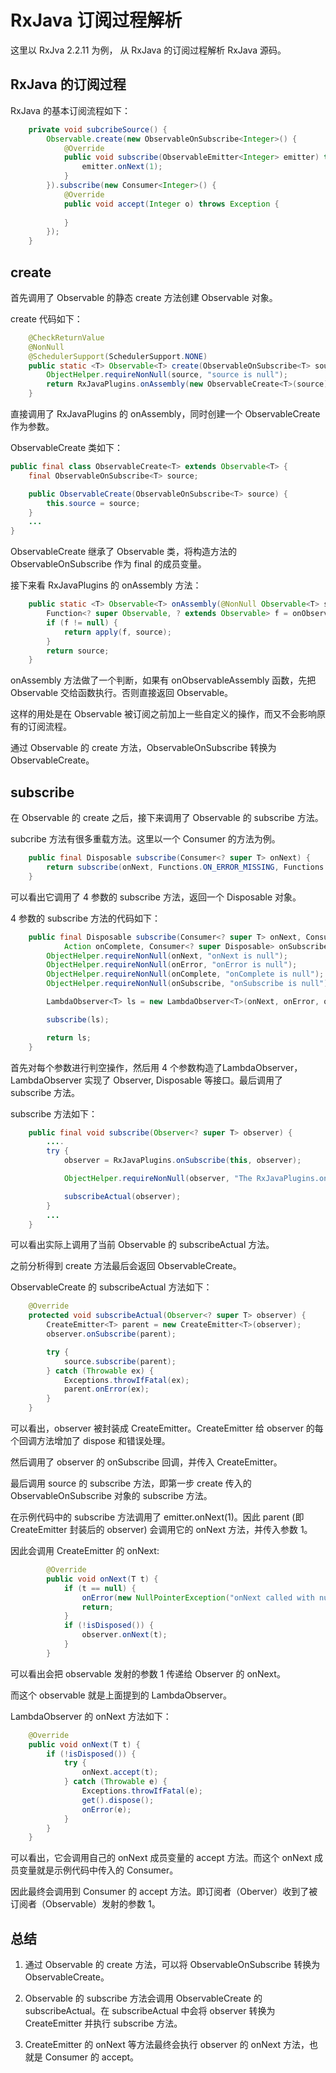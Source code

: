 # RxJava 订阅过程解析

这里以 RxJva 2.2.11 为例， 从 RxJava 的订阅过程解析 RxJava 源码。

## RxJava 的订阅过程

RxJava 的基本订阅流程如下：

```java
    private void subcribeSource() {
        Observable.create(new ObservableOnSubscribe<Integer>() {
            @Override
            public void subscribe(ObservableEmitter<Integer> emitter) throws Exception {
                emitter.onNext(1);
            }
        }).subscribe(new Consumer<Integer>() {
            @Override
            public void accept(Integer o) throws Exception {
                
            }
        });
    }
```

## create

首先调用了 Observable 的静态 create 方法创建 Observable 对象。

create 代码如下：

```java
    @CheckReturnValue
    @NonNull
    @SchedulerSupport(SchedulerSupport.NONE)
    public static <T> Observable<T> create(ObservableOnSubscribe<T> source) {
        ObjectHelper.requireNonNull(source, "source is null");
        return RxJavaPlugins.onAssembly(new ObservableCreate<T>(source));
    }
```

直接调用了 RxJavaPlugins 的 onAssembly，同时创建一个 ObservableCreate 作为参数。

ObservableCreate 类如下：

```java
public final class ObservableCreate<T> extends Observable<T> {
    final ObservableOnSubscribe<T> source;

    public ObservableCreate(ObservableOnSubscribe<T> source) {
        this.source = source;
    }
    ...
}
```

ObservableCreate 继承了 Observable 类，将构造方法的 ObservableOnSubscribe 作为 final 的成员变量。

接下来看 RxJavaPlugins 的 onAssembly 方法：

```java
    public static <T> Observable<T> onAssembly(@NonNull Observable<T> source) {
        Function<? super Observable, ? extends Observable> f = onObservableAssembly;
        if (f != null) {
            return apply(f, source);
        }
        return source;
    }
```

onAssembly 方法做了一个判断，如果有 onObservableAssembly 函数，先把 Observable 交给函数执行。否则直接返回 Observable。

这样的用处是在 Observable 被订阅之前加上一些自定义的操作，而又不会影响原有的订阅流程。

通过 Observable 的 create 方法，ObservableOnSubscribe 转换为 ObservableCreate。

## subscribe

在 Observable 的 create 之后，接下来调用了 Observable 的 subscribe 方法。

subcribe 方法有很多重载方法。这里以一个 Consumer 的方法为例。

```java
    public final Disposable subscribe(Consumer<? super T> onNext) {
        return subscribe(onNext, Functions.ON_ERROR_MISSING, Functions.EMPTY_ACTION, Functions.emptyConsumer());
    }
```

可以看出它调用了 4 参数的 subscribe 方法，返回一个 Disposable 对象。

4 参数的 subscribe 方法的代码如下：

```java
    public final Disposable subscribe(Consumer<? super T> onNext, Consumer<? super Throwable> onError,
            Action onComplete, Consumer<? super Disposable> onSubscribe) {
        ObjectHelper.requireNonNull(onNext, "onNext is null");
        ObjectHelper.requireNonNull(onError, "onError is null");
        ObjectHelper.requireNonNull(onComplete, "onComplete is null");
        ObjectHelper.requireNonNull(onSubscribe, "onSubscribe is null");

        LambdaObserver<T> ls = new LambdaObserver<T>(onNext, onError, onComplete, onSubscribe);

        subscribe(ls);

        return ls;
    }
```

首先对每个参数进行判空操作，然后用 4 个参数构造了LambdaObserver，LambdaObserver 实现了 Observer<T>, Disposable 等接口。最后调用了 subscribe 方法。 

subscribe 方法如下：

```java
    public final void subscribe(Observer<? super T> observer) {
        ....
        try {
            observer = RxJavaPlugins.onSubscribe(this, observer);

            ObjectHelper.requireNonNull(observer, "The RxJavaPlugins.onSubscribe hook returned a null Observer. Please change the handler provided to RxJavaPlugins.setOnObservableSubscribe for invalid null returns. Further reading: https://github.com/ReactiveX/RxJava/wiki/Plugins");

            subscribeActual(observer);
        }
        ...
    }
```

可以看出实际上调用了当前 Observable 的 subscribeActual 方法。

之前分析得到 create 方法最后会返回 ObservableCreate。

ObservableCreate 的 subscribeActual 方法如下：

```java
    @Override
    protected void subscribeActual(Observer<? super T> observer) {
        CreateEmitter<T> parent = new CreateEmitter<T>(observer);
        observer.onSubscribe(parent);

        try {
            source.subscribe(parent);
        } catch (Throwable ex) {
            Exceptions.throwIfFatal(ex);
            parent.onError(ex);
        }
    }
```

可以看出，observer 被封装成 CreateEmitter。CreateEmitter 给 observer 的每个回调方法增加了 dispose 和错误处理。

然后调用了 observer 的 onSubscribe 回调，并传入 CreateEmitter。

最后调用 source 的 subscribe 方法，即第一步 create 传入的 ObservableOnSubscribe 对象的 subscribe 方法。

在示例代码中的 subscribe 方法调用了 emitter.onNext(1)。因此 parent (即 CreateEmitter 封装后的 observer) 会调用它的 onNext 方法，并传入参数 1。

因此会调用 CreateEmitter 的 onNext:

```java
        @Override
        public void onNext(T t) {
            if (t == null) {
                onError(new NullPointerException("onNext called with null. Null values are generally not allowed in 2.x operators and sources."));
                return;
            }
            if (!isDisposed()) {
                observer.onNext(t);
            }
        }
```

可以看出会把 observable 发射的参数 1 传递给 Observer 的 onNext。 

而这个 observable 就是上面提到的 LambdaObserver。

LambdaObserver 的 onNext 方法如下：

```java
    @Override
    public void onNext(T t) {
        if (!isDisposed()) {
            try {
                onNext.accept(t);
            } catch (Throwable e) {
                Exceptions.throwIfFatal(e);
                get().dispose();
                onError(e);
            }
        }
    }
```

可以看出，它会调用自己的 onNext 成员变量的 accept 方法。而这个 onNext 成员变量就是示例代码中传入的 Consumer。

因此最终会调用到 Consumer 的 accept 方法。即订阅者（Oberver）收到了被订阅者（Observable）发射的参数 1。

## 总结

1. 通过 Observable 的 create 方法，可以将 ObservableOnSubscribe 转换为 ObservableCreate。

2. Observable 的 subscribe 方法会调用 ObservableCreate 的 subscribeActual。在 subscribeActual 中会将 observer 转换为 CreateEmitter 并执行 subscribe 方法。

3. CreateEmitter 的 onNext 等方法最终会执行 observer 的 onNext 方法，也就是 Consumer 的 accept。
